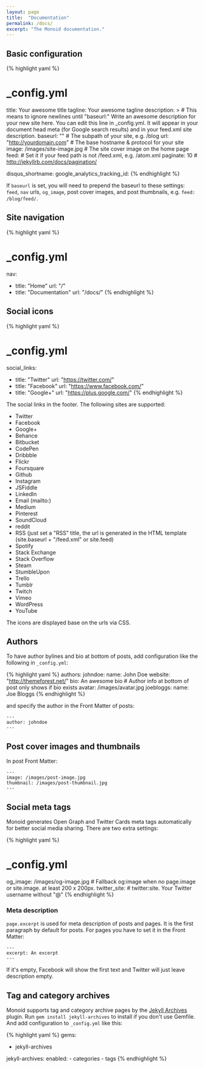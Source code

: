 ```yaml
---
layout: page
title:  "Documentation"
permalink: /docs/
excerpt: "The Monoid documentation."
---
```


## Basic configuration

{% highlight yaml %}
# _config.yml
title: Your awesome title
tagline: Your awesome tagline
description: > # This means to ignore newlines until "baseurl:"
  Write an awesome description for your new site here. You can edit this
  line in _config.yml. It will appear in your document head meta (for
  Google search results) and in your feed.xml site description.
baseurl: "" # The subpath of your site, e.g. /blog
url: "http://yourdomain.com" # The base hostname & protocol for your site
image: /images/site-image.jpg # The site cover image on the home page
feed: # Set it if your feed path is not /feed.xml, e.g. /atom.xml
paginate: 10 # http://jekyllrb.com/docs/pagination/

disqus_shortname:
google_analytics_tracking_id:
{% endhighlight %}

If `baseurl` is set, you will need to prepend the baseurl to these settings: `feed`, `nav` urls, `og_image`, post cover images, and post thumbnails, e.g. `feed: /blog/feed/`.

## Site navigation

{% highlight yaml %}
# _config.yml
nav:
  - title: "Home"
    url:   "/"
  - title: "Documentation"
    url:   "/docs/"
{% endhighlight %}

## Social icons

{% highlight yaml %}
# _config.yml
social_links:
  - title: "Twitter"
    url:   "https://twitter.com/"
  - title: "Facebook"
    url:   "https://www.facebook.com/"
  - title: "Google+"
    url:   "https://plus.google.com/"
{% endhighlight %}

The social links in the footer. The following sites are supported:

- Twitter
- Facebook
- Google+
- Behance
- Bitbucket
- CodePen
- Dribbble
- Flickr
- Foursquare
- Github
- Instagram
- JSFiddle
- LinkedIn
- Email (mailto:)
- Medium
- Pinterest
- SoundCloud
- reddit
- RSS (just set a "RSS" title, the url is generated in the HTML template (site.baseurl + "/feed.xml" or site.feed)
- Spotify
- Stack Exchange
- Stack Overflow
- Steam
- StumbleUpon
- Trello
- Tumblr
- Twitch
- Vimeo
- WordPress
- YouTube

The icons are displayed base on the urls via CSS.

## Authors

To have author bylines and bio at bottom of posts, add configuration like the following in `_config.yml`:

{% highlight yaml %}
authors:
  johndoe:
    name: John Doe
    website: "http://themeforest.net/"
    bio: An awesome bio # Author info at bottom of post only shows if bio exists
    avatar: /images/avatar.jpg
  joebloggs:
    name: Joe Bloggs
{% endhighlight %}

and specify the author in the Front Matter of posts:

    ---
    author: johndoe
    ---

## Post cover images and thumbnails

In post Front Matter:

    ---
    image: /images/post-image.jpg
    thumbnail: /images/post-thumbnail.jpg
    ---

## Social meta tags

Monoid generates Open Graph and Twitter Cards meta tags automatically for better social media sharing. There are two extra settings:

{% highlight yaml %}
# _config.yml
og_image: /images/og-image.jpg # Fallback og:image when no page.image or site.image. at least 200 x 200px.
twitter_site: # twitter:site. Your Twitter username without "@"
{% endhighlight %}

### Meta description

`page.excerpt` is used for meta description of posts and pages. It is the first paragraph by default for posts. For pages you have to set it in the Front Matter:

    ---
    excerpt: An excerpt
    ---

If it's empty, Facebook will show the first text and Twitter will just leave description empty.

## Tag and category archives

Monoid supports tag and category archive pages by the [Jekyll Archives](https://github.com/jekyll/jekyll-archives) plugin. Run `gem install jekyll-archives` to install if you don't use Gemfile. And add configuration to `_config.yml` like this:

{% highlight yaml %}
gems:
  - jekyll-archives

jekyll-archives:
  enabled:
    - categories
    - tags
{% endhighlight %}
